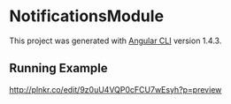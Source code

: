 # NotificationsModule

This project was generated with [Angular CLI](https://github.com/angular/angular-cli) version 1.4.3.

## Running Example
http://plnkr.co/edit/9z0uU4VQP0cFCU7wEsyh?p=preview

